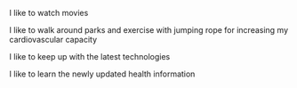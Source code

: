 I like to watch movies 

I like to walk around parks and exercise with jumping rope for increasing my cardiovascular capacity

I like to keep up with the latest technologies

I like to learn the newly updated health information
